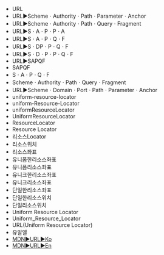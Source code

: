 - URL
- URL▶️SchemeㆍAuthorityㆍPathㆍParameterㆍAnchor
- URL▶️SchemeㆍAuthorityㆍPathㆍQueryㆍFragment
- URL▶️SㆍAㆍPㆍPㆍA
- URL▶️SㆍAㆍPㆍQㆍF
- URL▶️SㆍDPㆍPㆍQㆍF
- URL▶️SㆍDㆍPㆍPㆍQㆍF
- URL▶️SAPQF
- SAPQF
- SㆍAㆍPㆍQㆍF
- SchemeㆍAuthorityㆍPathㆍQueryㆍFragment
- URL▶️SchemeㆍDomainㆍPortㆍPathㆍParameterㆍAnchor
- uniform-resource-locator
- uniform-Resource-Locator
- uniformResourceLocator
- UniformResourceLocator
- ResourceLocator
- Resource Locator
- 리소스Locator
- 리소스위치
- 리소스좌표
- 유니폼한리소스좌표
- 유니폼리소스좌표
- 유니크한리소스좌표
- 유니크리소스좌표
- 단일한리소스좌표
- 단일한리소스위치
- 단일리소스위치
- Uniform Resource Locator
- Uniform_Resource_Locator
- URL(Uniform Resource Locator)
- 유알엘
- [MDN▶️URL▶️Ko](https://developer.mozilla.org/ko/docs/Learn_web_development/Howto/Web_mechanics/What_is_a_URL)
- [MDN▶️URL▶️En](https://developer.mozilla.org/en-US/docs/Learn_web_development/Howto/Web_mechanics/What_is_a_URL)